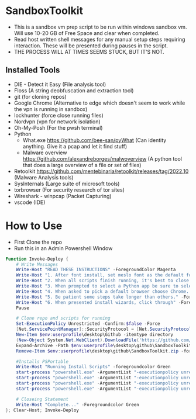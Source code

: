  # SandboxToolkit

- This is a sandbox vm prep script to be run within windows sandbox vm. Will use 10-20 GB of Free Space and clear when completed.
- Read host written shell messages for any manual setup steps requiring interaction. These will be presented during pauses in the script.
- THE PROCESS WILL AT TIMES SEEMS STUCK, BUT IT'S NOT.

## Installed Tools

- DIE - Detect it Easy (File analysis tool)
- Floss (A string deobfuscation and extraction tool)
- git (for cloning repos)
- Google Chrome (Alternative to edge which doesn't seem to work while the vpn is running in sandbox)
- lockhunter (force close running files)
- Nordvpn (vpn for network isolation)
- Oh-My-Posh (For the pwsh terminal)
- Python
    - What.exe https://github.com/bee-san/pyWhat (Can identity anything. Give it a pcap and let it find stuff)
    - Malware overview https://github.com/alexandreborges/malwoverview (A python tool that does a large overview of a file or set of files)
- Retoolkit https://github.com/mentebinaria/retoolkit/releases/tag/2022.10 (Malware Analysis tools)
- SysInternals (Large suite of microsoft tools)
- torbrowser (For security research of tor sites)
- Wireshark - winpcap (Packet Capturing)
- vscode (IDE)

# How to Use
- First Clone the repo
- Run this in an Admin Powershell Window

```Powershell
Function Invoke-Deploy {
    # Write Messages
    Write-Host "READ THESE INSTRUCTIONS" -ForegroundColor Magenta
    Write-Host "1. After font install, set meslo font as the default font for the shell" -ForegroundColor Green
    Write-Host "2. When all scripts finish running, it's best to close powershell, open pinned ps7x64, and use that shell. This pulls all installed exe's in path." -ForegroundColor yellow
    Write-Host "3. When prompted to select a Python app be sure to select the app located at c:\python<X>\python.exe, and select always" -ForegroundColor Yellow
    Write-Host "4. When asked to pick a default browser choose Chrome. Useful if using Nordvpn." -ForegroundColor Cyan
    Write-Host "5. Be patient some steps take longer than others." -ForegroundColor Cyan
    Write-Host "6. When presented install wizards, click through" -ForegroundColor Cyan
    Pause

    # Clone repo and scripts for running
    Set-ExecutionPolicy Unrestricted -Confirm:$false -Force
    [Net.ServicePointManager]::SecurityProtocol = [Net.SecurityProtocolType]::Tls12
    New-Item $env:userprofile\desktop\Github -itemtype directory
    (New-Object System.Net.WebClient).DownloadFile('https://github.com/TheTaylorLee/SandboxToolkit/archive/refs/heads/master.zip', "$env:userprofile\desktop\github\SandboxToolkit.zip")
    Expand-Archive -Path $env:userprofile\desktop\github\SandboxToolkit.zip $env:userprofile\desktop\github\SandboxToolkit
    Remove-Item $env:userprofile\desktop\github\SandboxToolkit.zip -force

    #Installs PSPortable
    Write-Host "Running Install Scripts" -foregroundcolor Green
    start-process "powershell.exe" -ArgumentList "-executionpolicy unrestricted", "-File $env:userprofile\desktop\github\SandboxToolkit\SandboxToolkit-master\scripts\1-Install-PSPortable.ps1" -wait
    start-process "powershell.exe" -ArgumentList "-executionpolicy unrestricted", "-File $env:userprofile\desktop\github\SandboxToolkit\SandboxToolkit-master\scripts\2-Install-PackageManagers.ps1" -wait
    start-process "powershell.exe" -ArgumentList "-executionpolicy unrestricted", "-File $env:userprofile\desktop\github\SandboxToolkit\SandboxToolkit-master\scripts\3-Install-Packages.ps1" -wait
    start-process "powershell.exe" -ArgumentList "-executionpolicy unrestricted", "-File $env:userprofile\desktop\github\SandboxToolkit\SandboxToolkit-master\scripts\4-Test-NetworkIsolation.ps1" -wait

    # Closeing Statement
    Write-Host "Complete..." -Foregroundcolor Green
}; Clear-Host; Invoke-Deploy
```
